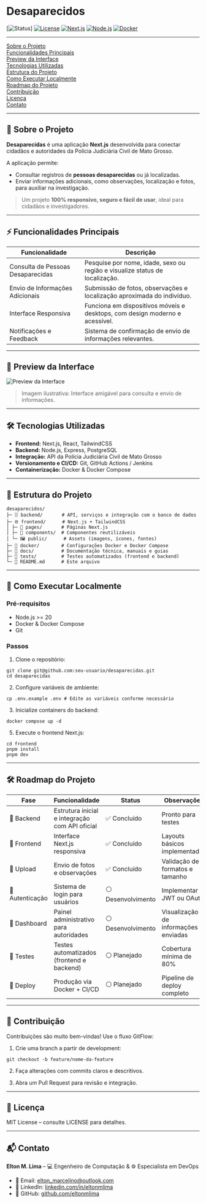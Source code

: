 # Desaparecidos

[![Status](https://img.shields.io/badge/status-Em%20Desenvolvimento-orange)] [![License](https://img.shields.io/badge/license-MIT-green)](LICENSE)  [![Next.js](https://img.shields.io/badge/Next.js-13.5-blue?logo=nextdotjs)](https://nextjs.org/)  [![Node.js](https://img.shields.io/badge/Node.js-20-green?logo=node.js)](https://nodejs.org/)  [![Docker](https://img.shields.io/badge/Docker-24.0-blue?logo=docker)](https://www.docker.com/)
 
---
  [Sobre o Projeto](#-sobre-o-projeto)  
  [Funcionalidades Principais](#-funcionalidades-principais)  
  [Preview da Interface](#-preview-da-interface)  
  [Tecnologias Utilizadas](#-tecnologias-utilizadas)  
  [Estrutura do Projeto](#-estrutura-do-projeto)  
  [Como Executar Localmente](#-como-executar-localmente)  
  [Roadmap do Projeto](#-roadmap-do-projeto)  
  [Contribuição](#-contribuição)  
  [Licença](#-licença)  
  [Contato](#-contato)  

---

## 🚨 Sobre o Projeto

**Desaparecidas** é uma aplicação **Next.js** desenvolvida para conectar cidadãos e autoridades da Polícia Judiciária Civil de Mato Grosso.  

A aplicação permite:  

- Consultar registros de **pessoas desaparecidas** ou já localizadas.  
- Enviar informações adicionais, como observações, localização e fotos, para auxiliar na investigação.  

> Um projeto **100% responsivo, seguro e fácil de usar**, ideal para cidadãos e investigadores. 

---

## ⚡ Funcionalidades Principais

| Funcionalidade | Descrição |
|----------------|-----------|
| Consulta de Pessoas Desaparecidas | Pesquise por nome, idade, sexo ou região e visualize status de localização. |
| Envio de Informações Adicionais | Submissão de fotos, observações e localização aproximada do indivíduo. |
| Interface Responsiva | Funciona em dispositivos móveis e desktops, com design moderno e acessível. |
| Notificações e Feedback | Sistema de confirmação de envio de informações relevantes. |

---

## 🎨 Preview da Interface

![Preview da Interface](https://via.placeholder.com/800x400?text=Preview+da+Interface+Desaparecidas)

> Imagem ilustrativa: Interface amigável para consulta e envio de informações.  

---

## 🛠 Tecnologias Utilizadas

- **Frontend:** Next.js, React, TailwindCSS  
- **Backend:** Node.js, Express, PostgreSQL  
- **Integração:** API da Polícia Judiciária Civil de Mato Grosso  
- **Versionamento e CI/CD:** Git, GitHub Actions / Jenkins  
- **Containerização:** Docker & Docker Compose  

---

## 📂 Estrutura do Projeto
```
desaparecidos/
├─ 🗄️ backend/       # API, serviços e integração com o banco de dados
├─ 🌐 frontend/      # Next.js + TailwindCSS
│ ├─ 📄 pages/       # Páginas Next.js
│ ├─ 🧩 components/  # Componentes reutilizáveis
│ └─ 🖼️ public/      # Assets (imagens, ícones, fontes)
├─ 🐳 docker/        # Configurações Docker e Docker Compose
├─ 📖 docs/          # Documentação técnica, manuais e guias
├─ 🧪 tests/         # Testes automatizados (frontend e backend)
└─ 📝 README.md      # Este arquivo
```
---
## 🚀 Como Executar Localmente

### Pré-requisitos

- Node.js >= 20  
- Docker & Docker Compose  
- Git  

### Passos

1. Clone o repositório:
```
git clone git@github.com:seu-usuario/desaparecidas.git
cd desaparecidas
```

2. Configure variáveis de ambiente:
```
cp .env.example .env # Edite as variáveis conforme necessário
```

3. Inicialize containers do backend:
```
docker compose up -d
```

5. Execute o frontend Next.js:
```
cd frontend
pnpm install
pnpm dev
```
---
## 🛠 Roadmap do Projeto

| Fase   | Funcionalidade | Status   | Observações |
|----------|----------------|--------------|-------------|
| 🔹 Backend | Estrutura inicial e integração com API oficial | ✅ Concluído | Pronto para testes |
| 🔹 Frontend | Interface Next.js responsiva | ✅ Concluído | Layouts básicos implementados |
| 🔹 Upload | Envio de fotos e observações | ✅ Concluído | Validação de formatos e tamanho |
| 🔹 Autenticação | Sistema de login para usuários | ⚪ Desenvolvimento | Implementar JWT ou OAuth |
| 🔹 Dashboard | Painel administrativo para autoridades | ⚪ Desenvolvimento | Visualização de informações enviadas |
| 🔹 Testes | Testes automatizados (frontend e backend) | ⚪ Planejado | Cobertura mínima de 80% |
| 🔹 Deploy | Produção via Docker + CI/CD | ⚪ Planejado | Pipeline de deploy completo |

---
## 🤝 Contribuição

Contribuições são muito bem-vindas! Use o fluxo GitFlow:

1. Crie uma branch a partir de development:
```
git checkout -b feature/nome-da-feature
```

2. Faça alterações com commits claros e descritivos.

3. Abra um Pull Request para revisão e integração.
---
## 📄 Licença

MIT License – consulte LICENSE
 para detalhes.
 
---
## 📬 Contato

**Elton M. Lima** – 💻 Engenheiro de Computação & ⚙️ Especialista em DevOps  

- 📧 Email: [elton_marcelino@outlook.com](mailto:elton_marcelino@outlook.com)  
- 🔗 LinkedIn: [linkedin.com/in/eltonmlima](https://www.linkedin.com/in/eltonmlima)  
- 🐙 GitHub: [github.com/eltonmlima](https://github.com/eltonmlima)  
